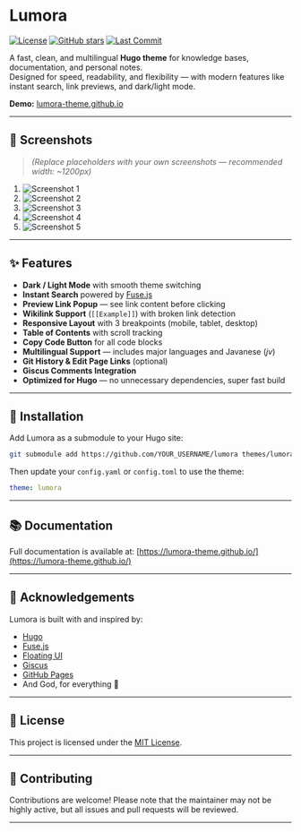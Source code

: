 # Lumora

[![License](https://img.shields.io/github/license/YOUR_USERNAME/lumora?style=flat-square)](LICENSE)
[![GitHub stars](https://img.shields.io/github/stars/YOUR_USERNAME/lumora?style=flat-square)](https://github.com/YOUR_USERNAME/lumora/stargazers)
[![Last Commit](https://img.shields.io/github/last-commit/YOUR_USERNAME/lumora?style=flat-square)](https://github.com/YOUR_USERNAME/lumora/commits/main)

A fast, clean, and multilingual **Hugo theme** for knowledge bases, documentation, and personal notes.  
Designed for speed, readability, and flexibility — with modern features like instant search, link previews, and dark/light mode.

**Demo:** [lumora-theme.github.io](https://lumora-theme.github.io/)

---

## 📸 Screenshots

> *(Replace placeholders with your own screenshots — recommended width: ~1200px)*

1. ![Screenshot 1](screenshots/screenshot1.png)
2. ![Screenshot 2](screenshots/screenshot2.png)
3. ![Screenshot 3](screenshots/screenshot3.png)
4. ![Screenshot 4](screenshots/screenshot4.png)
5. ![Screenshot 5](screenshots/screenshot5.png)

---

## ✨ Features

- **Dark / Light Mode** with smooth theme switching  
- **Instant Search** powered by [Fuse.js](https://fusejs.io)  
- **Preview Link Popup** — see link content before clicking  
- **Wikilink Support** (`[[Example]]`) with broken link detection  
- **Responsive Layout** with 3 breakpoints (mobile, tablet, desktop)  
- **Table of Contents** with scroll tracking  
- **Copy Code Button** for all code blocks  
- **Multilingual Support** — includes major languages and Javanese (*jv*)  
- **Git History & Edit Page Links** (optional)  
- **Giscus Comments Integration**  
- **Optimized for Hugo** — no unnecessary dependencies, super fast build  

---

## 🚀 Installation

Add Lumora as a submodule to your Hugo site:

```bash
git submodule add https://github.com/YOUR_USERNAME/lumora themes/lumora
````

Then update your `config.yaml` or `config.toml` to use the theme:

```yaml
theme: lumora
```

---

## 📚 Documentation

Full documentation is available at:
[https://lumora-theme.github.io/](https://lumora-theme.github.io/)

---

## 🙏 Acknowledgements

Lumora is built with and inspired by:

* [Hugo](https://gohugo.io/)
* [Fuse.js](https://fusejs.io/)
* [Floating UI](https://floating-ui.com/)
* [Giscus](https://giscus.app/)
* [GitHub Pages](https://pages.github.com/)
* And God, for everything 🙌

---

## 📄 License

This project is licensed under the [MIT License](LICENSE).

---

## 🤝 Contributing

Contributions are welcome!
Please note that the maintainer may not be highly active, but all issues and pull requests will be reviewed.

---

